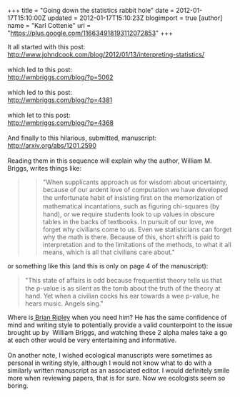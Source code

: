 +++
title = "Going down the statistics rabbit hole"
date = 2012-01-17T15:10:00Z
updated = 2012-01-17T15:10:23Z
blogimport = true 
[author]
	name = "Karl Cottenie"
	uri = "https://plus.google.com/116634918193112072853"
+++

It all started with this post:<br /><a href="http://www.johndcook.com/blog/2012/01/13/interpreting-statistics/">http://www.johndcook.com/blog/2012/01/13/interpreting-statistics/</a><br /><br />which led to this post:<br /><a href="http://wmbriggs.com/blog/?p=5062">http://wmbriggs.com/blog/?p=5062</a><br /><br />which led to this post:<br /><a href="http://wmbriggs.com/blog/?p=4381">http://wmbriggs.com/blog/?p=4381</a><br /><br />which let to this post:<br /><a href="http://wmbriggs.com/blog/?p=4368">http://wmbriggs.com/blog/?p=4368</a><br /><br />And finally to this hilarious, submitted, manuscript:<br /><a href="http://arxiv.org/abs/1201.2590">http://arxiv.org/abs/1201.2590</a><br /><br />Reading them in this sequence will explain why the author, William M. Briggs, writes things like:<br /><blockquote class="tr_bq"><blockquote class="tr_bq">"When supplicants approach us for wisdom about uncertainty, because&nbsp;of our ardent love of computation we have developed the unfortunate habit&nbsp;of insisting ﬁrst on the memorization of mathematical incantations, such as&nbsp;ﬁguring chi-squares (by hand), or we require students look to up values in&nbsp;obscure tables in the backs of textbooks. In pursuit of our love, we forget&nbsp;why civilians come to us. Even we statisticians can forget why the math&nbsp;is there. Because of this, short shrift is paid to interpretation and to the&nbsp;limitations of the methods, to what it all means, which is all that civilians&nbsp;care about."</blockquote></blockquote>or something like this (and this is only on page 4 of the manuscript):<br /><blockquote class="tr_bq">"This state of aﬀairs is odd because frequentist theory tells us that the&nbsp;p-value is as silent as the tomb about the truth of the theory at hand. Yet&nbsp;when a civilian cocks his ear towards a wee p-value, he hears music. Angels&nbsp;sing."</blockquote>Where is<a href="http://www.stats.ox.ac.uk/~ripley/"> Brian Ripley</a> when you need him? He has the same confidence of mind and writing style to potentially provide a valid counterpoint to the issue brought up by &nbsp;William Briggs, and watching these 2 alpha males take a go at each other would be very entertaining and informative.<br /><br />On another note, I wished ecological manuscripts were sometimes as personal in writing style, although I would not know what to do with a similarly written manuscript as an associated editor. I would definitely smile more when reviewing papers, that is for sure. Now we ecologists seem so boring.
